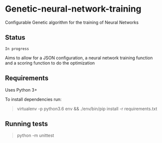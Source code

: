 # Genetic-neural-network-training

Configurable Genetic algorithm for the training of Neural Networks

## Status
`In progress`

Aims to allow for a JSON configuration, a neural network training function and a scoring function to do the optimization

## Requirements

Uses Python 3+

To install dependencies run:

> virtualenv -p python3.6 env && ./env/bin/pip install -r requirements.txt

## Running tests

> python -m unittest
